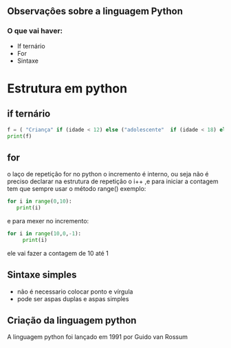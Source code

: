 
## Observaçôes sobre a linguagem Python
 
 ### O que vai haver:
 * If ternário
 * For
 * Sintaxe

 # Estrutura em python 
 
 ## if ternário 
 ```python
 f = ( "Criança" if (idade < 12) else ("adolescente"  if (idade < 18) else ("adulto" if (idade < 60) else "Experiente")))
print(f)
```
 ## for 
 
 o laço de repetiçâo for no python o incremento é interno, ou seja não é preciso declarar na estrutura de repetiçâo o i++ ,e para iniciar a contagem tem que sempre usar o método range() exemplo:
 
 ```python 
 for i in range(0,10):
    print(i)
 ```
 e para mexer no incremento:
 
 ```python
 for i in range(10,0,-1):
      print(i)
```
ele vai fazer a contagem de 10 até 1


## Sintaxe simples 
 * não é necessario colocar ponto e vírgula 
 * pode ser aspas duplas e aspas simples

## Criação da linguagem python
A linguagem python foi lançado em 1991 por Guido van Rossum 
 
   
